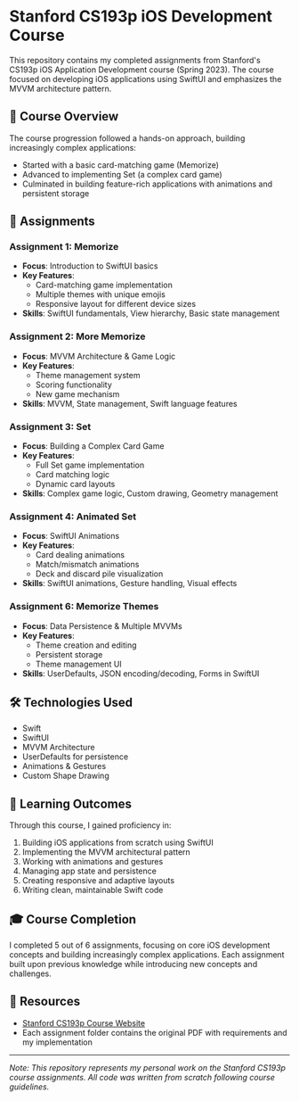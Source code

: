 # Stanford CS193p iOS Development Course

This repository contains my completed assignments from Stanford's CS193p iOS Application Development course (Spring 2023). The course focused on developing iOS applications using SwiftUI and emphasizes the MVVM architecture pattern.

## 🎯 Course Overview

The course progression followed a hands-on approach, building increasingly complex applications:
- Started with a basic card-matching game (Memorize)
- Advanced to implementing Set (a complex card game)
- Culminated in building feature-rich applications with animations and persistent storage

## 📱 Assignments

### Assignment 1: Memorize
- **Focus**: Introduction to SwiftUI basics
- **Key Features**:
  - Card-matching game implementation
  - Multiple themes with unique emojis
  - Responsive layout for different device sizes
- **Skills**: SwiftUI fundamentals, View hierarchy, Basic state management

### Assignment 2: More Memorize
- **Focus**: MVVM Architecture & Game Logic
- **Key Features**:
  - Theme management system
  - Scoring functionality
  - New game mechanism
- **Skills**: MVVM, State management, Swift language features

### Assignment 3: Set
- **Focus**: Building a Complex Card Game
- **Key Features**:
  - Full Set game implementation
  - Card matching logic
  - Dynamic card layouts
- **Skills**: Complex game logic, Custom drawing, Geometry management

### Assignment 4: Animated Set
- **Focus**: SwiftUI Animations
- **Key Features**:
  - Card dealing animations
  - Match/mismatch animations
  - Deck and discard pile visualization
- **Skills**: SwiftUI animations, Gesture handling, Visual effects

### Assignment 6: Memorize Themes
- **Focus**: Data Persistence & Multiple MVVMs
- **Key Features**:
  - Theme creation and editing
  - Persistent storage
  - Theme management UI
- **Skills**: UserDefaults, JSON encoding/decoding, Forms in SwiftUI

## 🛠 Technologies Used

- Swift
- SwiftUI
- MVVM Architecture
- UserDefaults for persistence
- Animations & Gestures
- Custom Shape Drawing

## 📖 Learning Outcomes

Through this course, I gained proficiency in:
1. Building iOS applications from scratch using SwiftUI
2. Implementing the MVVM architectural pattern
3. Working with animations and gestures
4. Managing app state and persistence
5. Creating responsive and adaptive layouts
6. Writing clean, maintainable Swift code

## 🎓 Course Completion

I completed 5 out of 6 assignments, focusing on core iOS development concepts and building increasingly complex applications. Each assignment built upon previous knowledge while introducing new concepts and challenges.

## 🔗 Resources

- [Stanford CS193p Course Website](https://cs193p.sites.stanford.edu/)
- Each assignment folder contains the original PDF with requirements and my implementation

---

*Note: This repository represents my personal work on the Stanford CS193p course assignments. All code was written from scratch following course guidelines.*
